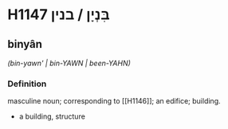 # H1147 בִּנְיָן / בנין

## binyân

_(bin-yawn' | bin-YAWN | been-YAHN)_

### Definition

masculine noun; corresponding to [[H1146]]; an edifice; building.

- a building, structure
